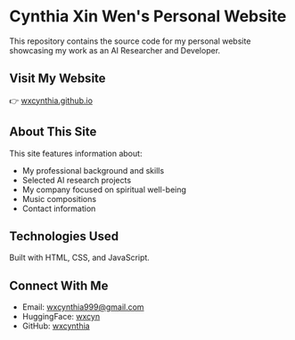 # Cynthia Xin Wen's Personal Website

This repository contains the source code for my personal website showcasing my work as an AI Researcher and Developer.

## Visit My Website

👉 [wxcynthia.github.io](https://wxcynthia.github.io)

## About This Site

This site features information about:
- My professional background and skills
- Selected AI research projects
- My company focused on spiritual well-being
- Music compositions
- Contact information

## Technologies Used

Built with HTML, CSS, and JavaScript.

## Connect With Me

- Email: wxcynthia999@gmail.com
- HuggingFace: [wxcyn](https://huggingface.co/wxcyn)
- GitHub: [wxcynthia](https://github.com/wxcynthia)